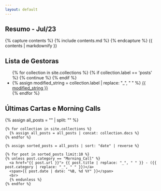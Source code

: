 ```yaml
---
layout: default
---
```


<div class="container">
	<div class="row">
		<div class="col-12 col-lg-7">
      <h2>Resumo - Jul/23</h2>
      {% capture contents %}
        {% include contents.md %}
      {% endcapture %}
      {{ contents | markdownify }}
    </div>
		<div class="col-lg-1"></div>
		<div class="col-12 col-lg-4">
      <h2>Lista de Gestoras</h2>
      <ul class="list-unstyled">
        {% for collection in site.collections %}
          {% if collection.label == 'posts' %}
            {% continue %}
          {% endif %}
          <li>
            {% assign modified_string = collection.label | replace: "_", " " %}
            <a href="{{ site.baseurl }}/{{ collection.label }}/">{{ modified_string }}</a>
          </li>
        {% endfor %}
      </ul>
    </div>
	</div>

  <div class="row card border-0">
    <h2>Últimas Cartas e Morning Calls</h2>
    {% assign all_posts = "" | split: "" %}

    {% for collection in site.collections %}
      {% assign all_posts = all_posts | concat: collection.docs %}
    {% endfor %}

    {% assign sorted_posts = all_posts | sort: "date" | reverse %}

    {% for post in sorted_posts limit:10 %}
    {% unless post.category == "Morning_Call" %}
      <a href="{{ post.url }}"> {{ post.title | replace: "_", " " }} - ({{ post.category | replace: "_", " " }})</a>
      <span>{{ post.date | date: "%B, %d %Y" }}</span>
      <br>
      {% endunless %}
    {% endfor %}
  </div>
</div>


